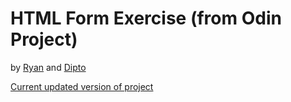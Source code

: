 <h1>HTML Form Exercise (from Odin Project)</h1>

<p>by <a href="https://github.com/rvvergara">Ryan</a> and <a href="https://github.com/dipto0321">Dipto</a></p>

<p><a href="https://rawgit.com/rvvergara/html-forms/features/form/index.html">Current updated version of project</a></p>
